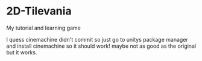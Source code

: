# 2D-Tilevania
My tutorial and learning game


I quess cinemachine didn't commit so just go to unitys package manager and install cinemachine so it should work! maybe not as good as the original but it works.
